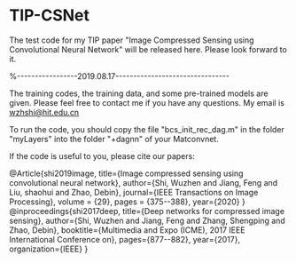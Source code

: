 # TIP-CSNet
The test code for my TIP paper "Image Compressed Sensing using Convolutional Neural Network" will be released here. Please look forward to it.

%-----------------2019.08.17--------------------------------

The training codes, the training data, and some pre-trained models are given. Please feel free to contact me if you have any questions. My email is wzhshi@hit.edu.cn

To run the code, you should copy the file "bcs_init_rec_dag.m" in the folder "myLayers" into the folder "+dagnn" of your Matconvnet.

If the code is useful to you, please cite our papers:

@Article{shi2019image,
  title={Image compressed sensing using convolutional neural network},
  author={Shi, Wuzhen and Jiang, Feng and Liu, shaohui and Zhao, Debin},
  journal={IEEE Transactions on Image Processing},
  volume = {29},
  pages = {375--388},
  year={2020}
}
@inproceedings{shi2017deep,
  title={Deep networks for compressed image sensing},
  author={Shi, Wuzhen and Jiang, Feng and Zhang, Shengping and Zhao, Debin},
  booktitle={Multimedia and Expo (ICME), 2017 IEEE International Conference on},
  pages={877--882},
  year={2017},
  organization={IEEE}
}
